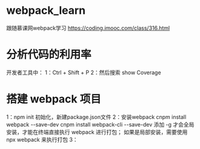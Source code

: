 # webpack_learn
跟随慕课网webpack学习
https://coding.imooc.com/class/316.html

# 分析代码的利用率
开发者工具中：
1：Ctrl + Shift + P
2：然后搜索 show Coverage

# 搭建 webpack 项目
1：npm init 初始化，新建package.json文件
2：安装webpack
 cnpm install webpack --save-dev
 cnpm install webpack-cli --save-dev
 添加 -g 才会全局安装，才能在终端直接执行 webpack 进行打包；
 如果是局部安装，需要使用 npx webpack 来执行打包
3：

